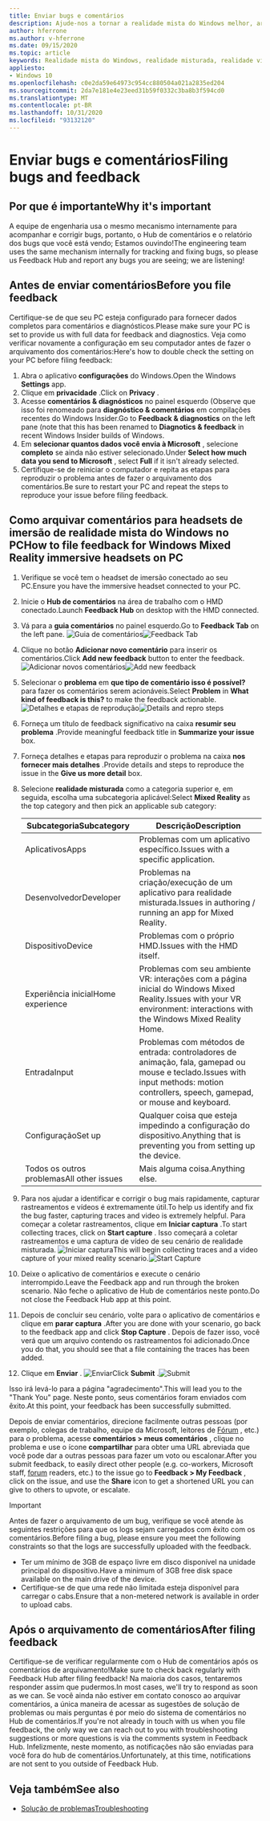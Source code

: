 ```yaml
---
title: Enviar bugs e comentários
description: Ajude-nos a tornar a realidade mista do Windows melhor, arquivando os comentários usando as categorias corretas no aplicativo Hub de comentários.
author: hferrone
ms.author: v-hferrone
ms.date: 09/15/2020
ms.topic: article
keywords: Realidade mista do Windows, realidade misturada, realidade virtual, VR, Sr, comentários, Hub de comentários, bugs
appliesto:
- Windows 10
ms.openlocfilehash: c0e2da59e64973c954cc880504a021a2835ed204
ms.sourcegitcommit: 2da7e181e4e23eed31b59f0332c3ba8b3f594cd0
ms.translationtype: MT
ms.contentlocale: pt-BR
ms.lasthandoff: 10/31/2020
ms.locfileid: "93132120"
---
```

# <a name="filing-bugs-and-feedback"></a><span data-ttu-id="f07d8-104">Enviar bugs e comentários</span><span class="sxs-lookup"><span data-stu-id="f07d8-104">Filing bugs and feedback</span></span>

## <a name="why-its-important"></a><span data-ttu-id="f07d8-105">Por que é importante</span><span class="sxs-lookup"><span data-stu-id="f07d8-105">Why it's important</span></span>

<span data-ttu-id="f07d8-106">A equipe de engenharia usa o mesmo mecanismo internamente para acompanhar e corrigir bugs, portanto, o Hub de comentários e o relatório dos bugs que você está vendo; Estamos ouvindo!</span><span class="sxs-lookup"><span data-stu-id="f07d8-106">The engineering team uses the same mechanism internally for tracking and fixing bugs, so please us Feedback Hub and report any bugs you are seeing; we are listening!</span></span>

## <a name="before-you-file-feedback"></a><span data-ttu-id="f07d8-107">Antes de enviar comentários</span><span class="sxs-lookup"><span data-stu-id="f07d8-107">Before you file feedback</span></span>

<span data-ttu-id="f07d8-108">Certifique-se de que seu PC esteja configurado para fornecer dados completos para comentários e diagnósticos.</span><span class="sxs-lookup"><span data-stu-id="f07d8-108">Please make sure your PC is set to provide us with full data for feedback and diagnostics.</span></span> <span data-ttu-id="f07d8-109">Veja como verificar novamente a configuração em seu computador antes de fazer o arquivamento dos comentários:</span><span class="sxs-lookup"><span data-stu-id="f07d8-109">Here's how to double check the setting on your PC before filing feedback:</span></span>

1. <span data-ttu-id="f07d8-110">Abra o aplicativo **configurações** do Windows.</span><span class="sxs-lookup"><span data-stu-id="f07d8-110">Open the Windows **Settings** app.</span></span>
2. <span data-ttu-id="f07d8-111">Clique em **privacidade** .</span><span class="sxs-lookup"><span data-stu-id="f07d8-111">Click on **Privacy** .</span></span>
3. <span data-ttu-id="f07d8-112">Acesse **comentários & diagnósticos** no painel esquerdo (Observe que isso foi renomeado para **diagnóstico & comentários** em compilações recentes do Windows Insider.</span><span class="sxs-lookup"><span data-stu-id="f07d8-112">Go to **Feedback & diagnostics** on the left pane (note that this has been renamed to **Diagnotics & feedback** in recent Windows Insider builds of Windows.</span></span>
4. <span data-ttu-id="f07d8-113">Em **selecionar quantos dados você envia à Microsoft** , selecione **completo** se ainda não estiver selecionado.</span><span class="sxs-lookup"><span data-stu-id="f07d8-113">Under **Select how much data you send to Microsoft** , select **Full** if it isn't already selected.</span></span>
5. <span data-ttu-id="f07d8-114">Certifique-se de reiniciar o computador e repita as etapas para reproduzir o problema antes de fazer o arquivamento dos comentários.</span><span class="sxs-lookup"><span data-stu-id="f07d8-114">Be sure to restart your PC and repeat the steps to reproduce your issue before filing feedback.</span></span>

## <a name="how-to-file-feedback-for-windows-mixed-reality-immersive-headsets-on-pc"></a><span data-ttu-id="f07d8-115">Como arquivar comentários para headsets de imersão de realidade mista do Windows no PC</span><span class="sxs-lookup"><span data-stu-id="f07d8-115">How to file feedback for Windows Mixed Reality immersive headsets on PC</span></span>

1. <span data-ttu-id="f07d8-116">Verifique se você tem o headset de imersão conectado ao seu PC.</span><span class="sxs-lookup"><span data-stu-id="f07d8-116">Ensure you have the immersive headset connected to your PC.</span></span>
2. <span data-ttu-id="f07d8-117">Inicie o **Hub de comentários** na área de trabalho com o HMD conectado.</span><span class="sxs-lookup"><span data-stu-id="f07d8-117">Launch **Feedback Hub** on desktop with the HMD connected.</span></span>
3. <span data-ttu-id="f07d8-118">Vá para a **guia comentários** no painel esquerdo.</span><span class="sxs-lookup"><span data-stu-id="f07d8-118">Go to **Feedback Tab** on the left pane.</span></span> <span data-ttu-id="f07d8-119">![Guia de comentários](images/feedback1.png)</span><span class="sxs-lookup"><span data-stu-id="f07d8-119">![Feedback Tab](images/feedback1.png)</span></span> 
4. <span data-ttu-id="f07d8-120">Clique no botão **Adicionar novo comentário** para inserir os comentários.</span><span class="sxs-lookup"><span data-stu-id="f07d8-120">Click **Add new feedback** button to enter the feedback.</span></span> <span data-ttu-id="f07d8-121">![Adicionar novos comentários](images/feedback2.png)</span><span class="sxs-lookup"><span data-stu-id="f07d8-121">![Add new feedback](images/feedback2.png)</span></span>
5. <span data-ttu-id="f07d8-122">Selecionar o **problema** em **que tipo de comentário isso é possível?** para fazer os comentários serem acionáveis.</span><span class="sxs-lookup"><span data-stu-id="f07d8-122">Select **Problem** in **What kind of feedback is this?** to make the feedback actionable.</span></span> <span data-ttu-id="f07d8-123">![Detalhes e etapas de reprodução](images/feedback3.png)</span><span class="sxs-lookup"><span data-stu-id="f07d8-123">![Details and repro steps](images/feedback3.png)</span></span>
6. <span data-ttu-id="f07d8-124">Forneça um título de feedback significativo na caixa **resumir seu problema** .</span><span class="sxs-lookup"><span data-stu-id="f07d8-124">Provide meaningful feedback title in **Summarize your issue** box.</span></span>
7. <span data-ttu-id="f07d8-125">Forneça detalhes e etapas para reproduzir o problema na caixa **nos fornecer mais detalhes** .</span><span class="sxs-lookup"><span data-stu-id="f07d8-125">Provide details and steps to reproduce the issue in the **Give us more detail** box.</span></span>
8. <span data-ttu-id="f07d8-126">Selecione **realidade misturada** como a categoria superior e, em seguida, escolha uma subcategoria aplicável:</span><span class="sxs-lookup"><span data-stu-id="f07d8-126">Select **Mixed Reality** as the top category and then pick an applicable sub category:</span></span>

   | <span data-ttu-id="f07d8-127">Subcategoria</span><span class="sxs-lookup"><span data-stu-id="f07d8-127">Subcategory</span></span>      | <span data-ttu-id="f07d8-128">Descrição</span><span class="sxs-lookup"><span data-stu-id="f07d8-128">Description</span></span>                                                                           |
   |------------------|---------------------------------------------------------------------------------------|
   | <span data-ttu-id="f07d8-129">Aplicativos</span><span class="sxs-lookup"><span data-stu-id="f07d8-129">Apps</span></span>             | <span data-ttu-id="f07d8-130">Problemas com um aplicativo específico.</span><span class="sxs-lookup"><span data-stu-id="f07d8-130">Issues with a specific application.</span></span>                                                   |
   | <span data-ttu-id="f07d8-131">Desenvolvedor</span><span class="sxs-lookup"><span data-stu-id="f07d8-131">Developer</span></span>        | <span data-ttu-id="f07d8-132">Problemas na criação/execução de um aplicativo para realidade misturada.</span><span class="sxs-lookup"><span data-stu-id="f07d8-132">Issues in authoring / running an app for Mixed Reality.</span></span>                               |
   | <span data-ttu-id="f07d8-133">Dispositivo</span><span class="sxs-lookup"><span data-stu-id="f07d8-133">Device</span></span>           | <span data-ttu-id="f07d8-134">Problemas com o próprio HMD.</span><span class="sxs-lookup"><span data-stu-id="f07d8-134">Issues with the HMD itself.</span></span>                                                           |
   | <span data-ttu-id="f07d8-135">Experiência inicial</span><span class="sxs-lookup"><span data-stu-id="f07d8-135">Home experience</span></span>  | <span data-ttu-id="f07d8-136">Problemas com seu ambiente VR: interações com a página inicial do Windows Mixed Reality.</span><span class="sxs-lookup"><span data-stu-id="f07d8-136">Issues with your VR environment: interactions with the Windows Mixed Reality Home.</span></span>    |
   | <span data-ttu-id="f07d8-137">Entrada</span><span class="sxs-lookup"><span data-stu-id="f07d8-137">Input</span></span>            | <span data-ttu-id="f07d8-138">Problemas com métodos de entrada: controladores de animação, fala, gamepad ou mouse e teclado.</span><span class="sxs-lookup"><span data-stu-id="f07d8-138">Issues with input methods: motion controllers, speech, gamepad, or mouse and keyboard.</span></span>|
   | <span data-ttu-id="f07d8-139">Configuração</span><span class="sxs-lookup"><span data-stu-id="f07d8-139">Set up</span></span>           | <span data-ttu-id="f07d8-140">Qualquer coisa que esteja impedindo a configuração do dispositivo.</span><span class="sxs-lookup"><span data-stu-id="f07d8-140">Anything that is preventing you from setting up the device.</span></span>                           |
   | <span data-ttu-id="f07d8-141">Todos os outros problemas</span><span class="sxs-lookup"><span data-stu-id="f07d8-141">All other issues</span></span> | <span data-ttu-id="f07d8-142">Mais alguma coisa.</span><span class="sxs-lookup"><span data-stu-id="f07d8-142">Anything else.</span></span>                                                                        |

9. <span data-ttu-id="f07d8-143">Para nos ajudar a identificar e corrigir o bug mais rapidamente, capturar rastreamentos e vídeos é extremamente útil.</span><span class="sxs-lookup"><span data-stu-id="f07d8-143">To help us identify and fix the bug faster, capturing traces and video is extremely helpful.</span></span> <span data-ttu-id="f07d8-144">Para começar a coletar rastreamentos, clique em **Iniciar captura** .</span><span class="sxs-lookup"><span data-stu-id="f07d8-144">To start collecting traces, click on **Start capture** .</span></span> <span data-ttu-id="f07d8-145">Isso começará a coletar rastreamentos e uma captura de vídeo de seu cenário de realidade misturada. ![ Iniciar captura](images/feedback4.png)</span><span class="sxs-lookup"><span data-stu-id="f07d8-145">This will begin collecting traces and a video capture of your mixed reality scenario.![Start Capture](images/feedback4.png)</span></span>
10. <span data-ttu-id="f07d8-146">Deixe o aplicativo de comentários e execute o cenário interrompido.</span><span class="sxs-lookup"><span data-stu-id="f07d8-146">Leave the Feedback app and run through the broken scenario.</span></span> <span data-ttu-id="f07d8-147">Não feche o aplicativo de Hub de comentários neste ponto.</span><span class="sxs-lookup"><span data-stu-id="f07d8-147">Do not close the Feedback Hub app at this point.</span></span>
11. <span data-ttu-id="f07d8-148">Depois de concluir seu cenário, volte para o aplicativo de comentários e clique em **parar captura** .</span><span class="sxs-lookup"><span data-stu-id="f07d8-148">After you are done with your scenario, go back to the feedback app and click **Stop Capture** .</span></span> <span data-ttu-id="f07d8-149">Depois de fazer isso, você verá que um arquivo contendo os rastreamentos foi adicionado.</span><span class="sxs-lookup"><span data-stu-id="f07d8-149">Once you do that, you should see that a file containing the traces has been added.</span></span>
12. <span data-ttu-id="f07d8-150">Clique em **Enviar** . ![ Enviar](images/feedback5.png)</span><span class="sxs-lookup"><span data-stu-id="f07d8-150">Click **Submit** .![Submit](images/feedback5.png)</span></span>

<span data-ttu-id="f07d8-151">Isso irá levá-lo para a página "agradecimento".</span><span class="sxs-lookup"><span data-stu-id="f07d8-151">This will lead you to the "Thank You" page.</span></span> <span data-ttu-id="f07d8-152">Neste ponto, seus comentários foram enviados com êxito.</span><span class="sxs-lookup"><span data-stu-id="f07d8-152">At this point, your feedback has been successfully submitted.</span></span>

<span data-ttu-id="f07d8-153">Depois de enviar comentários, direcione facilmente outras pessoas (por exemplo, colegas de trabalho, equipe da Microsoft, leitores de [Fórum](https://forums.hololens.com/) , etc.) para o problema, acesse **comentários > meus comentários** , clique no problema e use o ícone **compartilhar** para obter uma URL abreviada que você pode dar a outras pessoas para fazer um voto ou escalonar.</span><span class="sxs-lookup"><span data-stu-id="f07d8-153">After you submit feedback, to easily direct other people (e.g. co-workers, Microsoft staff, [forum](https://forums.hololens.com/) readers, etc.) to the issue go to **Feedback > My Feedback** , click on the issue, and use the **Share** icon to get a shortened URL you can give to others to upvote, or escalate.</span></span>

> [!IMPORTANT]
> <span data-ttu-id="f07d8-154">Antes de fazer o arquivamento de um bug, verifique se você atende às seguintes restrições para que os logs sejam carregados com êxito com os comentários.</span><span class="sxs-lookup"><span data-stu-id="f07d8-154">Before filing a bug, please ensure you meet the following constraints so that the logs are successfully uploaded with the feedback.</span></span>
>    * <span data-ttu-id="f07d8-155">Ter um mínimo de 3GB de espaço livre em disco disponível na unidade principal do dispositivo.</span><span class="sxs-lookup"><span data-stu-id="f07d8-155">Have a minimum of 3GB free disk space available on the main drive of the device.</span></span>
>    * <span data-ttu-id="f07d8-156">Certifique-se de que uma rede não limitada esteja disponível para carregar o cabs.</span><span class="sxs-lookup"><span data-stu-id="f07d8-156">Ensure that a non-metered network is available in order to upload cabs.</span></span>

## <a name="after-filing-feedback"></a><span data-ttu-id="f07d8-157">Após o arquivamento de comentários</span><span class="sxs-lookup"><span data-stu-id="f07d8-157">After filing feedback</span></span>

<span data-ttu-id="f07d8-158">Certifique-se de verificar regularmente com o Hub de comentários após os comentários de arquivamento!</span><span class="sxs-lookup"><span data-stu-id="f07d8-158">Make sure to check back regularly with Feedback Hub after filing feedback!</span></span> <span data-ttu-id="f07d8-159">Na maioria dos casos, tentaremos responder assim que pudermos.</span><span class="sxs-lookup"><span data-stu-id="f07d8-159">In most cases, we'll try to respond as soon as we can.</span></span> <span data-ttu-id="f07d8-160">Se você ainda não estiver em contato conosco ao arquivar comentários, a única maneira de acessar as sugestões de solução de problemas ou mais perguntas é por meio do sistema de comentários no Hub de comentários.</span><span class="sxs-lookup"><span data-stu-id="f07d8-160">If you're not already in touch with us when you file feedback, the only way we can reach out to you with troubleshooting suggestions or more questions is via the comments system in Feedback Hub.</span></span> <span data-ttu-id="f07d8-161">Infelizmente, neste momento, as notificações não são enviadas para você fora do hub de comentários.</span><span class="sxs-lookup"><span data-stu-id="f07d8-161">Unfortunately, at this time, notifications are not sent to you outside of Feedback Hub.</span></span>

## <a name="see-also"></a><span data-ttu-id="f07d8-162">Veja também</span><span class="sxs-lookup"><span data-stu-id="f07d8-162">See also</span></span>

* [<span data-ttu-id="f07d8-163">Solução de problemas</span><span class="sxs-lookup"><span data-stu-id="f07d8-163">Troubleshooting</span></span>](troubleshooting-windows-mixed-reality.md)